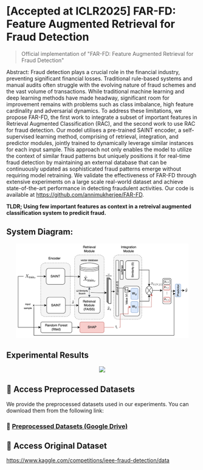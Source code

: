 # [Accepted at ICLR2025] FAR-FD: Feature Augmented Retrieval for Fraud Detection  
> Official implementation of "FAR-FD: Feature Augmented Retrieval for Fraud Detection"  

Abstract:
Fraud detection plays a crucial role in the financial industry, preventing significant financial losses. Traditional rule-based systems and manual audits often struggle with the evolving nature of fraud schemes and the vast volume of transactions. While traditional machine learning and deep learning methods have made headway, significant room for improvement remains with problems such as class imbalance, high feature cardinality and adversarial dynamics. To address these limitations, we propose FAR-FD, the first work to integrate a subset of important features in Retrieval Augmented Classification (RAC), and the second work to use RAC for fraud detection. Our model utilises a pre-trained SAINT encoder, a self-supervised learning method, comprising of retrieval, integration, and predictor modules, jointly trained to dynamically leverage similar instances for each input sample. This approach not only enables the model to utilize the context of similar fraud patterns but uniquely positions it for real-time fraud detection by maintaining an external database that can be continuously updated as sophisticated fraud patterns emerge without requiring model retraining. We validate the effectiveness of FAR-FD through extensive experiments on a large scale real-world dataset and achieve state-of-the-art performance in detecting fraudulent activities. Our code is available at https://github.com/annimukherjee/FAR-FD.

**TLDR; Using few important features as context in a retreival augmented classification system to predicit fraud.**



## System Diagram:

<div align="center">
    <img src="./resources/FAR-FD-Architecture-Diagram.png" width="90%">
</div>

## Experimental Results

<div align="center">
    <img src="https://github.com/user-attachments/assets/fbdeae73-fbee-44a3-9549-34e987e5f4c4" width="55%">
</div>




## 📂 Access Preprocessed Datasets

We provide the preprocessed datasets used in our experiments. You can download them from the following link:

### 🔗 [**Preprocessed Datasets (Google Drive)**](https://drive.google.com/drive/folders/18Jp6mPx0kBI6_GV01fBAnj9RQtBOgOUG?usp=sharing)


## 📂 Access Original Dataset

https://www.kaggle.com/competitions/ieee-fraud-detection/data
